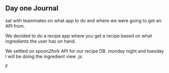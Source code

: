 ## Day one Journal

sat with teammates on what app to do and where we were going to get an API from.

We decided to do a recipe app where you get a recipe based on what ingredients the user has on hand.

We settled on spoon2fork API for our recipe DB.
monday night and tuesday I will be doing the ingredient view .js

F
